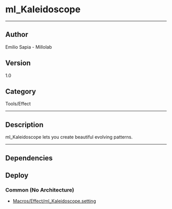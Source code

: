 # ml_Kaleidoscope
___

## Author
Emilio Sapia - Millolab

## Version
1.0

## Category
Tools/Effect

___

## Description
<p>ml_Kaleidoscope lets you create beautiful evolving patterns.</p>

___

## Dependencies

## Deploy

### Common (No Architecture)

<ul>
<li><a href="https://gitlab.com/WeSuckLess/Reactor/-/blob/master/Atoms/com.Millolab.ml_Kaleidoscope/Macros/Effect/ml_Kaleidoscope.setting?ref_type=heads">Macros/Effect/ml_Kaleidoscope.setting</a></li>
</ul>
